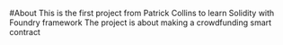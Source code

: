 #About
This is the first project from Patrick Collins to learn Solidity with Foundry framework
The project is about making a crowdfunding smart contract
